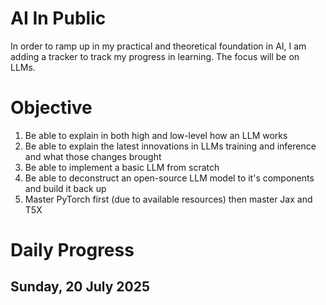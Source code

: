 # AI In Public

In order to ramp up in my practical and theoretical foundation in AI, I am adding a tracker to track my progress in learning. The focus will be on LLMs. 

# Objective
1. Be able to explain in both high and low-level how an LLM works
2. Be able to explain the latest innovations in LLMs training and inference and what those changes brought
3. Be able to implement a basic LLM from scratch
4. Be able to deconstruct an open-source LLM model to it's components and build it back up
5. Master PyTorch first (due to available resources) then master Jax and T5X

# Daily Progress
## Sunday, 20 July 2025
